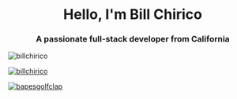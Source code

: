 <h1 align="center">Hello, I'm Bill Chirico</h1>
<h3 align="center">A passionate full-stack developer from California</h3>

<p align="left"> <img src="https://komarev.com/ghpvc/?username=billchirico&label=Profile%20views&color=0e75b6&style=flat" alt="billchirico" /> </p>

<p align="left"> <a href="https://github.com/ryo-ma/github-profile-trophy"><img src="https://github-profile-trophy.vercel.app/?username=billchirico" alt="billchirico" /></a> </p>

<p align="left"> <a href="https://twitter.com/bapesgolfclap" target="blank"><img src="https://img.shields.io/twitter/follow/bapesgolfclap?logo=twitter&style=for-the-badge" alt="bapesgolfclap" /></a> </p>
